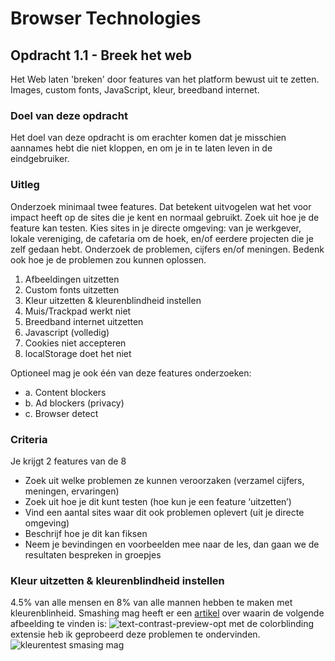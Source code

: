 # Browser Technologies
## Opdracht 1.1 - Breek het web
Het Web laten 'breken' door features van het platform bewust uit te zetten. Images, custom fonts, JavaScript, kleur, breedband internet.

### Doel van deze opdracht
Het doel van deze opdracht is om erachter komen dat je misschien aannames hebt die niet kloppen, en om je in te laten leven in de eindgebruiker.


### Uitleg
Onderzoek minimaal twee features. Dat betekent uitvogelen wat het voor impact heeft op de sites die je kent en normaal gebruikt. Zoek uit hoe je de feature kan testen. Kies sites in je directe omgeving: van je werkgever, lokale vereniging, de cafetaria om de hoek, en/of eerdere projecten die je zelf gedaan hebt. Onderzoek de problemen, cijfers en/of meningen. Bedenk ook hoe je de problemen zou kunnen oplossen.

1. Afbeeldingen uitzetten
2. Custom fonts uitzetten
3. Kleur uitzetten & kleurenblindheid instellen
4. Muis/Trackpad werkt niet
5. Breedband internet uitzetten
6. Javascript (volledig)
7. Cookies niet accepteren
8. localStorage doet het niet

Optioneel mag je ook één van deze features onderzoeken:
- a. Content blockers
- b. Ad blockers (privacy)
- c. Browser detect


### Criteria
Je krijgt 2 features van de 8
- Zoek uit welke problemen ze kunnen veroorzaken (verzamel cijfers, meningen, ervaringen)
- Zoek uit hoe je dit kunt testen (hoe kun je een feature ‘uitzetten’)
- Vind een aantal sites waar dit ook problemen oplevert (uit je directe omgeving)
- Beschrijf hoe je dit kan fiksen
- Neem je bevindingen en voorbeelden mee naar de les, dan gaan we de resultaten bespreken in groepjes 

### Kleur uitzetten & kleurenblindheid instellen

4.5% van alle mensen en 8% van alle mannen hebben te maken met kleurenblinheid. Smashing mag heeft er een [artikel](https://www.smashingmagazine.com/2016/06/improving-color-accessibility-for-color-blind-users/) over waarin de volgende afbeelding te vinden is: ![text-contrast-preview-opt](https://user-images.githubusercontent.com/36195440/76415684-e9b01a80-6399-11ea-91c3-6ed575c6fed2.png) met de colorblinding extensie heb ik geprobeerd deze problemen te ondervinden. ![kleurentest smasing mag](https://user-images.githubusercontent.com/36195440/76415964-7bb82300-639a-11ea-8e72-c8d43513bc3e.png)
